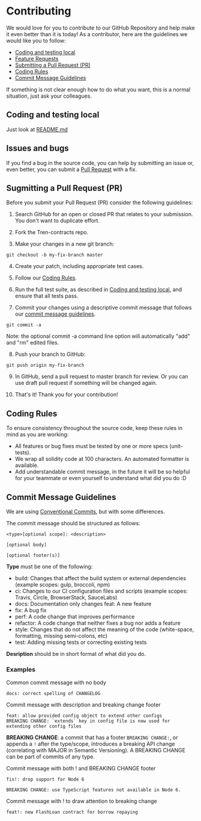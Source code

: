 # Contributing

We would love for you to contribute to our GitHub Repository and help make it even better than it is
today! As a contributor, here are the guidelines we would like you to follow:

- [Coding and testing local](#coding-and-testing-local)
- [Feature Requests](#feature-requests)
- [Submitting a Pull Request (PR)](#submitting-a-pull-request)
- [Coding Rules](#coding-rules)
- [Commit Message Guidelines](#commit-message-guidelines)

If something is not clear enough how to do what you want, this is a normal situation, just ask your
colleagues.

## Coding and testing local

Just look at
[README.md](https://github.com/Tren-Finance/Tren-Contracts/blob/f1f829a0ab41700aab3750b79a9f8e47f9fad11f/README.md)

## Issues and bugs

If you find a bug in the source code, you can help by submitting an issue or, even better, you can
submit a [Pull Request](#submitting-a-pull-request) with a fix.

## Sugmitting a Pull Request (PR)

Before you submit your Pull Request (PR) consider the following guidelines:

1. Search GitHub for an open or closed PR that relates to your submission. You don't want to
   duplicate effort.

2. Fork the Tren-contracts repo.

3. Make your changes in a new git branch:

```
git checkout -b my-fix-branch master
```

4. Create your patch, including appropriate test cases.

5. Follow our [Coding Rules](#coding-rules).

6. Run the full test suite, as described in [Coding and testing local](#coding-and-testing-local),
   and ensure that all tests pass.

7. Commit your changes using a descriptive commit message that follows our
   [commit message guidelines](#commite-message-guidelines).

```
git commit -a
```

Note: the optional commit -a command line option will automatically "add" and "rm" edited files.

8. Push your branch to GitHub:

```
git push origin my-fix-branch
```

9. In GitHub, send a pull request to master branch for review. Or you can use draft pull request if
   something will be changed again.

10. That's it! Thank you for your contribution!

## Coding Rules

To ensure consistency throughout the source code, keep these rules in mind as you are working:

- All features or bug fixes must be tested by one or more specs (unit-tests).
- We wrap all solidity code at 100 characters. An automated formatter is available.
- Add understandable commit message, in the future it will be so helpful for your teammate or even
  yourself to understand what did you do :D

## Commit Message Guidelines

We are using [Conventional Commits](https://www.conventionalcommits.org/en/v1.0.0/), but with some
differences.

The commit message should be structured as follows:

```
<type>[optional scope]: <description>

[optional body]

[optional footer(s)]
```

**Type** must be one of the following:

- build: Changes that affect the build system or external dependencies (example scopes: gulp,
  broccoli, npm)
- ci: Changes to our CI configuration files and scripts (example scopes: Travis, Circle,
  BrowserStack, SauceLabs)
- docs: Documentation only changes feat: A new feature
- fix: A bug fix
- perf: A code change that improves performance
- refactor: A code change that neither fixes a bug nor adds a feature
- style: Changes that do not affect the meaning of the code (white-space, formatting, missing
  semi-colons, etc)
- test: Adding missing tests or correcting existing tests

**Desription** should be in short format of what did you do.

### Examples

Common commit message with no body

```
docs: correct spelling of CHANGELOG
```

Commit message with description and breaking change footer

```
feat: allow provided config object to extend other configs
BREAKING CHANGE: `extends` key in config file is now used for extending other config files
```

**BREAKING CHANGE**: a commit that has a footer `BREAKING CHANGE:`, or appends a `!` after the
type/scope, introduces a breaking API change (correlating with MAJOR in Semantic Versioning). A
BREAKING CHANGE can be part of commits of any type.

Commit message with both ! and BREAKING CHANGE footer

```
fix!: drop support for Node 6

BREAKING CHANGE: use TypeScript features not available in Node 6.
```

Commit message with ! to draw attention to breaking change

```
feat!: new FlashLoan contract for borrow repaying
```
